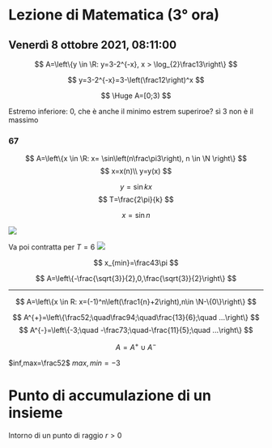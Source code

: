 # Lezione di Matematica (3° ora) 
## Venerdì 8 ottobre 2021, 08:11:00

$$
A=\left\{y 	\in  	\R: y=3-2^{-x}, x > \log_{2}\frac13\right\}
$$



$$
y=3-2^{-x}=3-\left(\frac12\right)^x
$$

$$
\Huge A=[0;3)
$$

Estremo inferiore: 0, che è anche il minimo
estrem superiroe? sì 3
non è il massimo

### 67

$$
A=\left\{x \in \R: x= \sin\left(n\frac\pi3\right), n \in \N \right\}
$$
$$
x=x(n)\\
y=y(x)
$$

$$
y=\sin kx
$$
$$
T=\frac{2\pi}{k}
$$

$$
x=\sin n
$$

![](https://i.imgur.com/8Bq6LW6.jpg)

Va poi contratta per $T=6$
![](https://i.imgur.com/389mEXp.jpg)


$$
x_{min}=\frac43\pi
$$

$$
A=\left\{-\frac{\sqrt{3}}{2},0,\frac{\sqrt{3}}{2}\right\}
$$

---


$$
A=\left\{x \in R: x=(-1)^n\left(\frac1{n}+2\right),n\in \N-\{0\}\right\}
$$

$$
A^{+}=\left\{\frac52;\quad\frac94;\quad\frac{13}{6};\quad ...\right\}
$$
$$
A^{-}=\left\{-3;\quad -\frac73;\quad-\frac{11}{5};\quad ...\right\}
$$

$$
A=A^{+}\cup A^{-}
$$

$inf,max=\frac52$
$max,min=-3$

# Punto di accumulazione di un insieme


Intorno di un punto di raggio $r > 0$
<!--stackedit_data:
eyJoaXN0b3J5IjpbMTExNzUwODEzNSwtMTg5NjYyNjAzNiwxNT
Q0MzYwMDQwLC03MTkyODc4NSwtOTc4NDQxODE0XX0=
-->